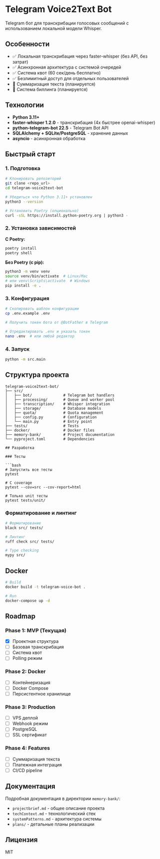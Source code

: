 # Telegram Voice2Text Bot

Telegram бот для транскрибации голосовых сообщений с использованием локальной модели Whisper.

## Особенности

- ✅ Локальная транскрибация через faster-whisper (без API, без затрат)
- ✅ Асинхронная архитектура с системой очередей
- ✅ Система квот (60 сек/день бесплатно)
- ✅ Безлимитный доступ для отдельных пользователей
- 🚧 Суммаризация текста (планируется)
- 🚧 Система биллинга (планируется)

## Технологии

- **Python 3.11+**
- **faster-whisper 1.2.0** - транскрибация (4x быстрее openai-whisper)
- **python-telegram-bot 22.5** - Telegram Bot API
- **SQLAlchemy + SQLite/PostgreSQL** - хранение данных
- **asyncio** - асинхронная обработка

## Быстрый старт

### 1. Подготовка

```bash
# Клонировать репозиторий
git clone <repo_url>
cd telegram-voice2text-bot

# Убедиться что Python 3.11+ установлен
python3 --version

# Установить Poetry (опционально)
curl -sSL https://install.python-poetry.org | python3 -
```

### 2. Установка зависимостей

**С Poetry:**
```bash
poetry install
poetry shell
```

**Без Poetry (с pip):**
```bash
python3 -m venv venv
source venv/bin/activate  # Linux/Mac
# или venv\Scripts\activate  # Windows
pip install -e .
```

### 3. Конфигурация

```bash
# Скопировать шаблон конфигурации
cp .env.example .env

# Получить токен бота от @BotFather в Telegram

# Отредактировать .env и указать токен
nano .env  # или любой редактор
```

### 4. Запуск

```bash
python -m src.main
```

## Структура проекта

```
telegram-voice2text-bot/
├── src/
│   ├── bot/              # Telegram bot handlers
│   ├── processing/       # Queue and worker pool
│   ├── transcription/    # Whisper integration
│   ├── storage/          # Database models
│   ├── quota/            # Quota management
│   ├── config.py         # Configuration
│   └── main.py           # Entry point
├── tests/                # Tests
├── docker/               # Docker files
├── memory-bank/          # Project documentation
└── pyproject.toml        # Dependencies

## Разработка

### Тесты

```bash
# Запустить все тесты
pytest

# С coverage
pytest --cov=src --cov-report=html

# Только unit тесты
pytest tests/unit/
```

### Форматирование и линтинг

```bash
# Форматирование
black src/ tests/

# Линтинг
ruff check src/ tests/

# Type checking
mypy src/
```

## Docker

```bash
# Build
docker build -t telegram-voice-bot .

# Run
docker-compose up -d
```

## Roadmap

### Phase 1: MVP (Текущая)
- [x] Проектная структура
- [ ] Базовая транскрибация
- [ ] Система квот
- [ ] Polling режим

### Phase 2: Docker
- [ ] Контейнеризация
- [ ] Docker Compose
- [ ] Персистентное хранилище

### Phase 3: Production
- [ ] VPS деплой
- [ ] Webhook режим
- [ ] PostgreSQL
- [ ] SSL сертификат

### Phase 4: Features
- [ ] Суммаризация текста
- [ ] Платежная интеграция
- [ ] CI/CD pipeline

## Документация

Подробная документация в директории `memory-bank/`:
- `projectbrief.md` - общее описание проекта
- `techContext.md` - технологический стек
- `systemPatterns.md` - архитектура системы
- `plans/` - детальные планы реализации

## Лицензия

MIT
